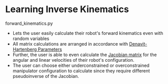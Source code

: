 # Learning Inverse Kinematics

forward_kinematics.py
- Lets the user easily calculate their robot's forward kinematics even with random variables
- All matrix calculations are arranged in accordance with [Denavit-Hartenberg Parameters](https://en.wikipedia.org/wiki/Denavit%E2%80%93Hartenberg_parameters)
- Further, the user is able to even calculate the [Jacobian matrix](https://en.wikipedia.org/wiki/Jacobian_matrix_and_determinant) for the angular and linear velocities of their robot's configuration.
- The user can choose either underconstrained or overconstrained manipulator configuration to calculate since they require different pseudoinverse of the Jacobian.
